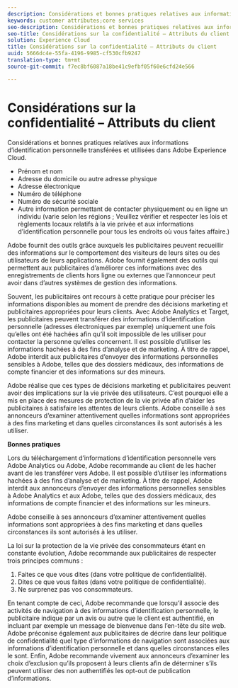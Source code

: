 ```yaml
---
description: Considérations et bonnes pratiques relatives aux informations d’identification personnelle transférées et utilisées dans Adobe Experience Cloud.
keywords: customer attributes;core services
seo-description: Considérations et bonnes pratiques relatives aux informations d’identification personnelle transférées et utilisées dans Adobe Experience Cloud.
seo-title: Considérations sur la confidentialité – Attributs du client
solution: Experience Cloud
title: Considérations sur la confidentialité – Attributs du client
uuid: 5666dc4e-55fa-4196-9985-cf530cfb9247
translation-type: tm+mt
source-git-commit: f7ec8bf6087a18be41c9efbf05f60e6cfd24e566

---
```



# Considérations sur la confidentialité – Attributs du client

Considérations et bonnes pratiques relatives aux informations d’identification personnelle transférées et utilisées dans Adobe Experience Cloud.


<!-- <p>https://wiki.corp.adobe.com/display/omtrplatform/Visitor+Enrichment+and+privacy#VisitorEnrichmentandprivacy-INFORMATIONASSOCIATIONOPTIONS </p> -->


* Prénom et nom
* Adresse du domicile ou autre adresse physique
* Adresse électronique
* Numéro de téléphone
* Numéro de sécurité sociale
* Autre information permettant de contacter physiquement ou en ligne un individu (varie selon les régions ; Veuillez vérifier et respecter les lois et règlements locaux relatifs à la vie privée et aux informations d’identification personnelle pour tous les endroits où vous faites affaire.)


Adobe fournit des outils grâce auxquels les publicitaires peuvent recueillir des informations sur le comportement des visiteurs de leurs sites ou des utilisateurs de leurs applications. Adobe fournit également des outils qui permettent aux publicitaires d’améliorer ces informations avec des enregistrements de clients hors ligne ou externes que l’annonceur peut avoir dans d’autres systèmes de gestion des informations.

Souvent, les publicitaires ont recours à cette pratique pour préciser les informations disponibles au moment de prendre des décisions marketing et publicitaires appropriées pour leurs clients. Avec Adobe Analytics et Target, les publicitaires peuvent transférer des informations d’identification personnelle (adresses électroniques par exemple) uniquement une fois qu’elles ont été hachées afin qu’il soit impossible de les utiliser pour contacter la personne qu’elles concernent. Il est possible d’utiliser les informations hachées à des fins d’analyse et de marketing. À titre de rappel, Adobe interdit aux publicitaires d’envoyer des informations personnelles sensibles à Adobe, telles que des dossiers médicaux, des informations de compte financier et des informations sur des mineurs.

Adobe réalise que ces types de décisions marketing et publicitaires peuvent avoir des implications sur la vie privée des utilisateurs. C’est pourquoi elle a mis en place des mesures de protection de la vie privée afin d’aider les publicitaires à satisfaire les attentes de leurs clients. Adobe conseille à ses annonceurs d’examiner attentivement quelles informations sont appropriées à des fins marketing et dans quelles circonstances ils sont autorisés à les utiliser.

**Bonnes pratiques**

Lors du téléchargement d’informations d’identification personnelle vers Adobe Analytics ou  Adobe, Adobe recommande au client de les hacher avant de les transférer vers Adobe. Il est possible d’utiliser les informations hachées à des fins d’analyse et de marketing. À titre de rappel, Adobe interdit aux annonceurs d’envoyer des informations personnelles sensibles à Adobe Analytics et aux  Adobe, telles que des dossiers médicaux, des informations de compte financier et des informations sur les mineurs.

Adobe conseille à ses annonceurs d’examiner attentivement quelles informations sont appropriées à des fins marketing et dans quelles circonstances ils sont autorisés à les utiliser.

La loi sur la protection de la vie privée des consommateurs étant en constante évolution, Adobe recommande aux publicitaires de respecter trois principes communs :

1. Faites ce que vous dites (dans votre politique de confidentialité).
1. Dites ce que vous faites (dans votre politique de confidentialité).
1. Ne surprenez pas vos consommateurs.

En tenant compte de ceci, Adobe recommande que lorsqu’il associe des activités de navigation à des informations d’identification personnelle, le publicitaire indique par un avis ou autre que le client est authentifié, en incluant par exemple un message de bienvenue dans l’en-tête du site web. Adobe préconise également aux publicitaires de décrire dans leur politique de confidentialité quel type d’informations de navigation sont associées aux informations d’identification personnelle et dans quelles circonstances elles le sont. Enfin, Adobe recommande vivement aux annonceurs d’examiner les choix d’exclusion qu’ils proposent à leurs clients afin de déterminer s’ils peuvent utiliser des  non authentifiés les opt-out de publication d’informations.

<!-- <p> <b>Vinay Geol</b> should help craft privacy regarding how all MAC uses privacy/cookies. Privacy implications around each part of the workflow. Moving from CRM to MAC. Can it include PII? What is PII? What isn't PII? </p> 
<p>CRM data is Known Data or Info. Going to combine with activity that occurs when visitor was not authenticated. PII wiki: </p> 
<p>https://wiki.corp.adobe.com/display/omtrplatform/Visitor+Enrichment+and+privacy#VisitorEnrichmentandprivacy-INFORMATIONASSOCIATIONOPTIONS </p> 
<p>Refactoring of implementation docs as it relates to privacy and cookies. </p> 
<p>Add content to t-publish-audience-segment, as follows: </p> 
<p> Audiences are not filtered based on the authentication state of a visitor. If a visitor can browse your site in un-authenticated and authenticated states, actions that occur when a visitor is un-authenticated can still cause a visitor to be included in an audience. Please review <link> to understand the full privacy implications of audience sharing. </p> 
<p>That "link" goes to a topic dedicated to PII, with this text: </p> 
<p> - Adobe Analytics allows its advertisers to upload personally identifiable information (PII) such as email addresses. When uploading PII to Adobe Analytics, Adobe recommends that the customer should hash PII prior to uploading it to Adobe. Hashed information can still be used for analysis and for marketing purposes. As a reminder, Adobe prohibits advertisers from sending sensitive personal information to Adobe Analytics, such as medical records, financial account information, and information about minors. </p> 
<p> - Adobe recommends its advertisers carefully consider which information is appropriate to use for marketing purposes and in which circumstances the advertiser has permission to use such information. </p> 
<p> - As consumer privacy law remains in flux, Adobe recommends that advertisers respect three common tenets: 1) Do what you say (in your privacy policy); 2) Say what you do (in your privacy policy); and 3) Don't surprise your consumers. </p> 
<p> - With these expectations in mind, Adobe recommends that when an advertiser associates browsing activities to PII, the advertiser provide notices/personalization indicating that the consumer is authenticated. An example of this is including a 'Hello, Jane' greeting within the header of the website. Adobe also recommends that advertisers describe in its privacy policy what type of browsing information it associates with PII and under what circumstances browsing information is associated with PII. Lastly, Adobe strongly recommends advertisers review the opt out choices they provide their consumers to understand whether and how they can use unauthenticated profile information post opt out. </p> 
<p>Possibly revamp the cookies to include privacy, with best practices: https://docs.adobe.com/content/help/en/core-services/interface/ec-cookies/cookies-privacy.html </p> -->
